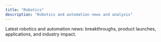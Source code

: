 ```yaml
---
title: "Robotics"
description: "Robotics and automation news and analysis"
---
```


Latest robotics and automation news: breakthroughs, product launches, applications, and industry impact.

